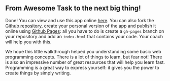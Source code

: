 ## From Awesome Task to the next big thing!

Done! You can view and use this app online [here](https://js-girls.github.io/awesome-tasks). You can also fork the [Github repository](https://github.com/js-girls/awesome-tasks), create your personal version of the app and publish it online using [Github Pages](https://pages.github.com/): all you have to do is create a `gh-pages` branch on your repository and add an `index.html` that contains your code. Your coach will help you with this.

We hope this little walkthrough helped you understanding some basic web programming concepts.
There is a lot of things to learn, but fear not! There is also an impressive number of great resources that will help you learn fast. Programming is a great way to express yourself: it gives you the power to create things by simply writing.